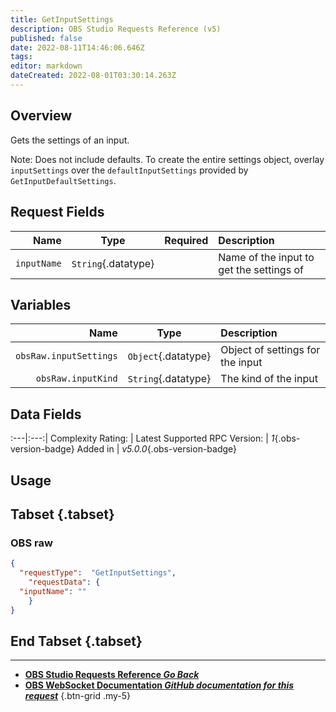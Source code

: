 ```yaml
---
title: GetInputSettings
description: OBS Studio Requests Reference (v5)
published: false
date: 2022-08-11T14:46:06.646Z
tags: 
editor: markdown
dateCreated: 2022-08-01T03:30:14.263Z
---
```


## Overview
Gets the settings of an input.

Note: Does not include defaults. To create the entire settings object, overlay `inputSettings` over the `defaultInputSettings` provided by `GetInputDefaultSettings`.

## Request Fields
Name | Type | Required| Description |
----:|:----:|:-------:|:------------|
`inputName` | `String`{.datatype} | <i class="mdi mdi-check-bold"></i> | Name of the input to get the settings of

## Variables
Name | Type | Description | 
----:|:---------:|:------------|
`obsRaw.inputSettings` | `Object`{.datatype} | Object of settings for the input
`obsRaw.inputKind` | `String`{.datatype} | The kind of the input

## Data Fields
:---|:---:|
Complexity Rating: | <span class="stars stars--3"></span>
Latest Supported RPC Version: | *1*{.obs-version-badge}
Added in | *v5.0.0*{.obs-version-badge}

## Usage
## Tabset {.tabset}
### OBS raw
```json
{
  "requestType":  "GetInputSettings",
	"requestData": {	
  "inputName": ""
	}
}
```
## End Tabset {.tabset}

---

- [<i class="mdi mdi-chevron-left"></i>**OBS Studio Requests Reference *Go Back***](/en/Broadcasters/OBS/Requests)
- [<i class="mdi mdi-github"></i> **OBS WebSocket Documentation *GitHub documentation for this request***](https://github.com/obsproject/obs-websocket/blob/master/docs/generated/protocol.md#getinputsettings)
{.btn-grid .my-5}